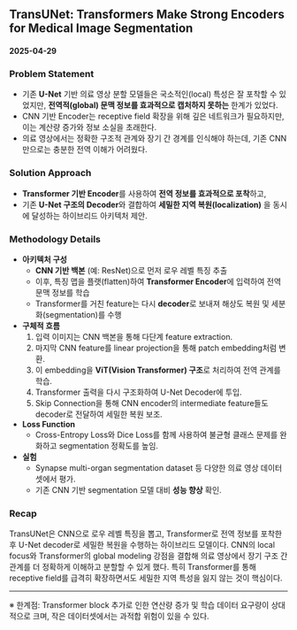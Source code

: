 ## TransUNet: Transformers Make Strong Encoders for Medical Image Segmentation
#### 2025-04-29

### Problem Statement
- 기존 **U-Net** 기반 의료 영상 분할 모델들은 국소적인(local) 특성은 잘 포착할 수 있었지만, **전역적(global) 문맥 정보를 효과적으로 캡처하지 못하는** 한계가 있었다.
- CNN 기반 Encoder는 receptive field 확장을 위해 깊은 네트워크가 필요하지만, 이는 계산량 증가와 정보 소실을 초래한다.
- 의료 영상에서는 정확한 구조적 관계와 장기 간 경계를 인식해야 하는데, 기존 CNN만으로는 충분한 전역 이해가 어려웠다.

### Solution Approach
- **Transformer 기반 Encoder**를 사용하여 **전역 정보를 효과적으로 포착**하고,
- 기존 **U-Net 구조의 Decoder**와 결합하여 **세밀한 지역 복원(localization)** 을 동시에 달성하는 하이브리드 아키텍처 제안.

### Methodology Details
- **아키텍처 구성**
  - **CNN 기반 백본** (예: ResNet)으로 먼저 로우 레벨 특징 추출
  - 이후, 특징 맵을 플랫(flatten)하여 **Transformer Encoder**에 입력하여 전역 문맥 정보를 학습
  - Transformer를 거친 feature는 다시 **decoder**로 보내져 해상도 복원 및 세분화(segmentation)를 수행
- **구체적 흐름**
  1. 입력 이미지는 CNN 백본을 통해 다단계 feature extraction.
  2. 마지막 CNN feature를 linear projection을 통해 patch embedding처럼 변환.
  3. 이 embedding을 **ViT(Vision Transformer) 구조**로 처리하여 전역 관계를 학습.
  4. Transformer 출력을 다시 구조화하여 U-Net Decoder에 투입.
  5. Skip Connection을 통해 CNN encoder의 intermediate feature들도 decoder로 전달하여 세밀한 복원 보조.
- **Loss Function**
  - Cross-Entropy Loss와 Dice Loss를 함께 사용하여 불균형 클래스 문제를 완화하고 segmentation 정확도를 높임.
- **실험**
  - Synapse multi-organ segmentation dataset 등 다양한 의료 영상 데이터셋에서 평가.
  - 기존 CNN 기반 segmentation 모델 대비 **성능 향상** 확인.

### Recap
TransUNet은 CNN으로 로우 레벨 특징을 뽑고, Transformer로 전역 정보를 포착한 후 U-Net decoder로 세밀한 복원을 수행하는 하이브리드 모델이다. CNN의 local focus와 Transformer의 global modeling 강점을 결합해 의료 영상에서 장기 구조 간 관계를 더 정확하게 이해하고 분할할 수 있게 했다. 특히 Transformer를 통해 receptive field를 급격히 확장하면서도 세밀한 지역 특성을 잃지 않는 것이 핵심이다.

---
※ 한계점: Transformer block 추가로 인한 연산량 증가 및 학습 데이터 요구량이 상대적으로 크며, 작은 데이터셋에서는 과적합 위험이 있을 수 있다.

